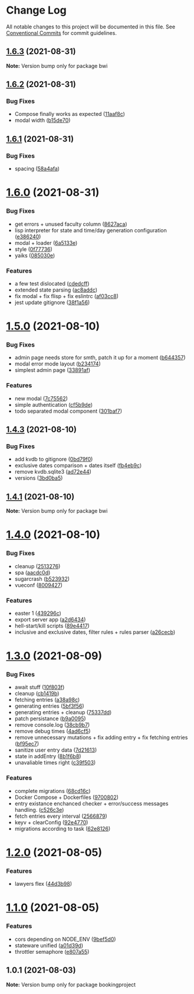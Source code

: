 # Change Log

All notable changes to this project will be documented in this file.
See [Conventional Commits](https://conventionalcommits.org) for commit guidelines.

## [1.6.3](https://github.com/ruxxzebre/booking_widget/compare/v1.6.2...v1.6.3) (2021-08-31)

**Note:** Version bump only for package bwi





## [1.6.2](https://github.com/ruxxzebre/booking_widget/compare/v1.6.1...v1.6.2) (2021-08-31)


### Bug Fixes

* Compose finally works as expected ([11aaf8c](https://github.com/ruxxzebre/booking_widget/commit/11aaf8c1dd37ed07f91a2770f460f5a1fbf7d651))
* modal width ([b15de70](https://github.com/ruxxzebre/booking_widget/commit/b15de7009b6eb88f6da08769454a79d97cf3e07f))





## [1.6.1](https://github.com/ruxxzebre/booking_widget/compare/v1.6.0...v1.6.1) (2021-08-31)


### Bug Fixes

* spacing ([58a4afa](https://github.com/ruxxzebre/booking_widget/commit/58a4afa69b7bf03a1d1b574f70ff269e20e99213))





# [1.6.0](https://github.com/ruxxzebre/booking_widget/compare/v1.5.0...v1.6.0) (2021-08-31)


### Bug Fixes

* get errors + unused faculty column ([8627aca](https://github.com/ruxxzebre/booking_widget/commit/8627acaebf19c3fe7894ce1af7d8c9a0d18be172))
* lisp interpreter for state and time/day generation configuration ([e386240](https://github.com/ruxxzebre/booking_widget/commit/e386240f014ce91857e351700f453e5cf7385712))
* modal + loader ([6a5133e](https://github.com/ruxxzebre/booking_widget/commit/6a5133e42764364448b6859e46f3e5984c434995))
* style ([0f77736](https://github.com/ruxxzebre/booking_widget/commit/0f7773608b79747d318f9cb7e51ca668b26abc06))
* yaiks ([085030e](https://github.com/ruxxzebre/booking_widget/commit/085030e96cd266fef724055f906fbdc807710a65))


### Features

* a few test dislocated ([cdedcff](https://github.com/ruxxzebre/booking_widget/commit/cdedcff68099a47ab1ca514439615aa11a166ca6))
* extended state parsing ([ac8addc](https://github.com/ruxxzebre/booking_widget/commit/ac8addc0dc43c5667ca99b3d4a022b69085b3342))
* fix modal + fix flisp + fix eslintrc ([af03cc8](https://github.com/ruxxzebre/booking_widget/commit/af03cc831c4d2a0b17d6fc591144841b992b0125))
* jest update gitignore ([38f1a56](https://github.com/ruxxzebre/booking_widget/commit/38f1a56a8d1aa330d86966b6f06fed1e6934cbea))





# [1.5.0](https://github.com/ruxxzebre/booking_widget/compare/v1.4.3...v1.5.0) (2021-08-10)


### Bug Fixes

* admin page needs store for smth, patch it up for a moment ([b644357](https://github.com/ruxxzebre/booking_widget/commit/b64435750ec4d38965d61c2da2a6640eac0b8c52))
* modal error mode layout ([b234174](https://github.com/ruxxzebre/booking_widget/commit/b23417479f6ae5e61c7112e6aa976a0cd6fec7d0))
* simplest admin page ([33891af](https://github.com/ruxxzebre/booking_widget/commit/33891afc43c1df010f045e6949fd59d8d2de01bf))


### Features

* new modal ([7c75562](https://github.com/ruxxzebre/booking_widget/commit/7c75562cbea021064d798c93d072d042a28963e5))
* simple authentication ([cf5b9de](https://github.com/ruxxzebre/booking_widget/commit/cf5b9de40ea0599da652734012a8c01ebb444c3a))
* todo separated modal component ([301baf7](https://github.com/ruxxzebre/booking_widget/commit/301baf7541a5a20c1519300341ce6ff3a324b67c))





## [1.4.3](https://github.com/ruxxzebre/booking_widget/compare/v1.4.1...v1.4.3) (2021-08-10)


### Bug Fixes

* add kvdb to gitignore ([0bd79f0](https://github.com/ruxxzebre/booking_widget/commit/0bd79f03c85ed4070065b04fb6b9997b15f20c42))
* exclusive dates comparison + dates itself ([fb4eb9c](https://github.com/ruxxzebre/booking_widget/commit/fb4eb9ce0a5883677750c79db53175a2b2786af1))
* remove kvdb.sqlite3 ([ad72e44](https://github.com/ruxxzebre/booking_widget/commit/ad72e44635d42a79a9892bf73b816c2b56b752f2))
* versions ([3bd0ba5](https://github.com/ruxxzebre/booking_widget/commit/3bd0ba5da5bdb37e98124bbd97b312b73a565496))





## [1.4.1](https://github.com/ruxxzebre/booking_widget/compare/v1.4.0...v1.4.1) (2021-08-10)

**Note:** Version bump only for package bwi





# [1.4.0](https://github.com/ruxxzebre/booking_widget/compare/v1.3.0...v1.4.0) (2021-08-10)


### Bug Fixes

* cleanup ([2513276](https://github.com/ruxxzebre/booking_widget/commit/2513276522460e04e2cb75e416bbe9ce62fa6835))
* spa ([aacdc0d](https://github.com/ruxxzebre/booking_widget/commit/aacdc0d43b22acdefbc90473fa87f9c74756fd8d))
* sugarcrash ([b523932](https://github.com/ruxxzebre/booking_widget/commit/b5239325e7c38374051b2d25ecad492050933f5b))
* vueconf ([8009427](https://github.com/ruxxzebre/booking_widget/commit/800942719bbadba9b83043b8d3f9299d42eea033))


### Features

* easter 1 ([439296c](https://github.com/ruxxzebre/booking_widget/commit/439296cba375a291ee395efeb7d10644901b44c7))
* export server app ([a2d6434](https://github.com/ruxxzebre/booking_widget/commit/a2d643487739fc5a9464c08d68be07320176d15d))
* hell-start/kill scripts ([89e4417](https://github.com/ruxxzebre/booking_widget/commit/89e44173a18cbc20d269eda15ebe1ad36ecb0cae))
* inclusive and exclusive dates, filter rules + rules parser ([a26cecb](https://github.com/ruxxzebre/booking_widget/commit/a26cecb682e443b07ef8608d26f4c438ce8437c4))





# [1.3.0](https://github.com/ruxxzebre/booking_widget/compare/v1.2.0...v1.3.0) (2021-08-09)


### Bug Fixes

* await stuff ([10f803f](https://github.com/ruxxzebre/booking_widget/commit/10f803f3f7db685ec3b83de110d39246d3449441))
* cleanup ([cb1419b](https://github.com/ruxxzebre/booking_widget/commit/cb1419b1c7c60dd3234d49f5c08e6448522a01b3))
* fetching entries ([a38a98c](https://github.com/ruxxzebre/booking_widget/commit/a38a98cbf5790a9288b1f570450351c649723cfd))
* generating entries ([5bf3f56](https://github.com/ruxxzebre/booking_widget/commit/5bf3f566e1fd62b2d9d295e0f0b522fdf4b0b4b3))
* generating entries + cleanup ([75337dd](https://github.com/ruxxzebre/booking_widget/commit/75337dd8c3e5df05af09b9f8cc37f0cd9b3a16da))
* patch persistance ([b9a0095](https://github.com/ruxxzebre/booking_widget/commit/b9a0095a33a365e93b187dd956c247624fb705a3))
* remove console.log ([38cb9b7](https://github.com/ruxxzebre/booking_widget/commit/38cb9b757eeceb744673920eb3428cce903f05f9))
* remove debug times ([4ad6cf5](https://github.com/ruxxzebre/booking_widget/commit/4ad6cf541c39132b20f7f0adb8e50763294ff865))
* remove unnecessary mutations + fix adding entry + fix fetching entries ([bf95ec7](https://github.com/ruxxzebre/booking_widget/commit/bf95ec736567b3e0179e4b1212ff8cfde198adb7))
* sanitize user entry data ([7d21613](https://github.com/ruxxzebre/booking_widget/commit/7d216133011dd4d1d60e23cc6ba6b4f214fb0d6c))
* state in addEntry ([8b1f6b8](https://github.com/ruxxzebre/booking_widget/commit/8b1f6b8953f74e6f1f5acf40a5818780f2b2e254))
* unavaliable times right ([c39f503](https://github.com/ruxxzebre/booking_widget/commit/c39f503a0ba209e4f9396593c0233bc4a76c9952))


### Features

* complete migrations ([68cd16c](https://github.com/ruxxzebre/booking_widget/commit/68cd16cc6cbba95e989b92532aae9c0608f00805))
* Docker Compose + Dockerfiles ([9700802](https://github.com/ruxxzebre/booking_widget/commit/9700802b5b51f00763102c9c3b8853494ee9b3d6))
* entry existance enchanced checker + error/success messages handling. ([c526c3e](https://github.com/ruxxzebre/booking_widget/commit/c526c3e4b26b488ed981b0101b369111596e6e23))
* fetch entries every interval ([2566879](https://github.com/ruxxzebre/booking_widget/commit/256687942a4496a59b529b21d192541ae8d0f7b3))
* keyv + clearConfig ([92e4770](https://github.com/ruxxzebre/booking_widget/commit/92e4770ce29a455f2765fa8f44c1fdf8fd5a526d))
* migrations according to task ([62e8126](https://github.com/ruxxzebre/booking_widget/commit/62e81268418bf5a34446ec5a499225b6dc6ae33a))





# [1.2.0](https://github.com/ruxxzebre/booking_widget/compare/v1.1.0...v1.2.0) (2021-08-05)


### Features

* lawyers flex ([44d3b98](https://github.com/ruxxzebre/booking_widget/commit/44d3b984cc0e09070bbacceafcd096bc1de4d6c9))





# [1.1.0](https://github.com/ruxxzebre/booking_widget/compare/v1.0.1...v1.1.0) (2021-08-05)


### Features

* cors depending on NODE_ENV ([9bef5d0](https://github.com/ruxxzebre/booking_widget/commit/9bef5d09f7314c232313629defce106fa67a51f9))
* stateware unified ([a01d39d](https://github.com/ruxxzebre/booking_widget/commit/a01d39da2f85af1f8c30d63ac7531414fdaaa774))
* throttler semaphore ([e807a55](https://github.com/ruxxzebre/booking_widget/commit/e807a55a6d62649c34cc86fce6e02debb7c1b712))





## 1.0.1 (2021-08-03)

**Note:** Version bump only for package bookingproject
